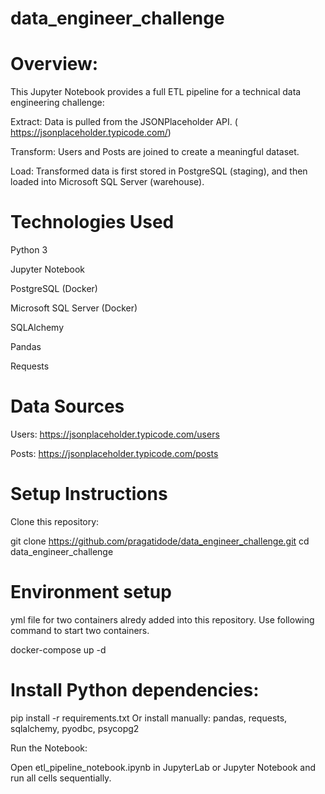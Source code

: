 # data_engineer_challenge

# Overview:

This Jupyter Notebook provides a full ETL pipeline for a technical data engineering challenge:

Extract: Data is pulled from the JSONPlaceholder API.
( https://jsonplaceholder.typicode.com/)

Transform: Users and Posts are joined to create a meaningful dataset.

Load: Transformed data is first stored in PostgreSQL (staging), and then loaded into Microsoft SQL Server (warehouse).

# Technologies Used
Python 3

Jupyter Notebook

PostgreSQL (Docker)

Microsoft SQL Server (Docker)

SQLAlchemy

Pandas

Requests

# Data Sources

Users: https://jsonplaceholder.typicode.com/users

Posts: https://jsonplaceholder.typicode.com/posts

# Setup Instructions
Clone this repository:

git clone https://github.com/pragatidode/data_engineer_challenge.git
cd data_engineer_challenge
# Environment setup
yml file for two containers alredy added into this repository. Use following command to start two containers.

docker-compose up -d


# Install Python dependencies:

pip install -r requirements.txt
Or install manually: pandas, requests, sqlalchemy, pyodbc, psycopg2

Run the Notebook:

Open etl_pipeline_notebook.ipynb in JupyterLab or Jupyter Notebook and run all cells sequentially.

